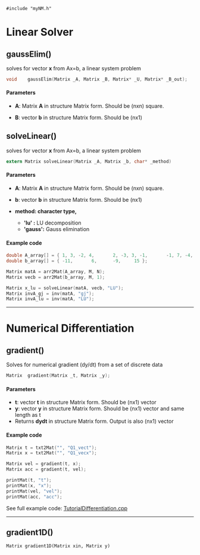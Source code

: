 `#include "myNM.h"`



# Linear Solver

## gaussElim()

solves for vector **x** from  Ax=b,  a linear system problem  

```c
void	gaussElim(Matrix _A, Matrix _B, Matrix* _U, Matrix* _B_out);
```

#### **Parameters**

- **A**:  Matrix **A** in structure Matrix form.  Should be (nxn) square.

- **B**:  vector  **b** in structure Matrix form.  Should be (nx1) 

  

  

## solveLinear()

solves for vector **x** from  Ax=b,  a linear system problem  

```c
extern Matrix solveLinear(Matrix _A, Matrix _b, char* _method)
```

#### **Parameters**

- **A**:  Matrix **A** in structure Matrix form.  Should be (nxn) square.

- **b**:  vector  **b** in structure Matrix form.  Should be (nx1) 

- **method:  character type,** 

  - **'lu' :** LU decomposition
  - **'gauss':** Gauss elimination

  

#### Example code

```C
double A_array[] = { 1, 3, -2, 4,		2, -3, 3, -1,		-1, 7, -4, 2,		-1, 7, -4, 2 };
double b_array[] = { -11,		6,		-9,		15 };

Matrix matA = arr2Mat(A_array, M, N);
Matrix vecb = arr2Mat(b_array, M, 1);

Matrix x_lu = solveLinear(matA, vecb, "LU");
Matrix invA_gj = inv(matA, "gj");
Matrix invA_lu = inv(matA, "LU");
```





***



# Numerical Differentiation

## gradient()

Solves for numerical gradient  (dy/dt) from  a set of discrete data

```c
Matrix	gradient(Matrix _t, Matrix _y);
```

#### **Parameters**

- **t**:  vector **t** in structure Matrix form.  Should be (nx1) vector
- **y**:  vector  **y** in structure Matrix form.  Should be (nx1) vector and same length as t
- Returns **dydt** in structure Matrix form. Output is also (nx1) vector



#### Example code

```c
Matrix t = txt2Mat("", "Q1_vect");
Matrix x = txt2Mat("", "Q1_vecx");

Matrix vel = gradient(t, x);
Matrix acc = gradient(t, vel);

printMat(t, "t");
printMat(x, "x");
printMat(vel, "vel");
printMat(acc, "acc");
```

See full example code:  [TutorialDifferentiation.cpp](https://github.com/ykkimhgu/tutorial-NM/blob/main/samples/Tutorial-Differentiation.cpp)



***

## gradient1D()



`Matrix gradient1D(Matrix xin, Matrix y)`







